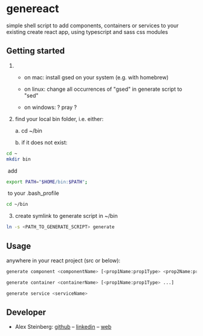 # genereact

simple shell script to add components, containers or services to your existing create react app, using typescript and sass css modules

## Getting started

1.  - on mac: install gsed on your system (e.g. with homebrew)

    - on linux: change all occurrences of "gsed" in generate script to "sed"

    - on windows: ? pray ?

2.  find your local bin folder, i.e. either:

    a. cd ~/bin

    b. if it does not exist:

```bash
cd ~
mkdir bin
```

​ add

```bash
export PATH="$HOME/bin:$PATH";
```

​ to your .bash_profile

```bash
cd ~/bin
```

3. create symlink to generate script in ~/bin

```bash
ln -s <PATH_TO_GENERATE_SCRIPT> generate
```

## Usage

anywhere in your react project (src or below):

```bash
generate component <componentName> [<prop1Name:prop1Type> <prop2Name:prop2Type> ...]
```

```bash
generate container <containerName> [<prop1Name:prop1Type> ...]
```

```bash
generate service <serviceName>
```

## Developer

- Alex Steinberg: [github](https://github.com/atsteinberg) – [linkedin](www.linkedin.com/in/atsteinberg) – [web](https://atsteinberg.github.io)
